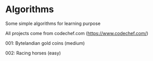 # Algorithms
Some simple algorithms for learning purpose

All projects come from codechef.com (https://www.codechef.com/)

001:  Bytelandian gold coins (medium)

002: Racing horses (easy)
